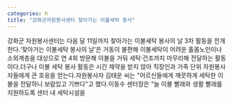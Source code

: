 ```yaml
---
categories: h
title: "강화군자원봉사센터 찾아가는 이불세탁 봉사"
---
```

강화군 자원봉사센터는 다음 달 11일까지 찾아가는 이불세탁 봉사의 날 3차 활동을 전개한다.‘찾아가는 이불세탁 봉사의 날’은 거동이 불편해 이불세탁이 어려운 홀몸노인이나 소외계층을 대상으로 연 4회 방문해 이불을 거둬 세탁·건조까지 마무리해 전달하는 활동이다.더구나 이불 세탁 봉사 활동은 시간 제약을 받지 않아 직장인과 가족 단위 자원봉사자들에게 큰 호응을 얻는다.자원봉사자 김태운 씨는 "어르신들에게 깨끗하게 세탁한 이불을 전달하니 보람있고 기쁘다"고 했다.이동수 센터장은 "늘 이불 빨래와 생활 빨래를 지원하도록 센터 내 세탁시설을